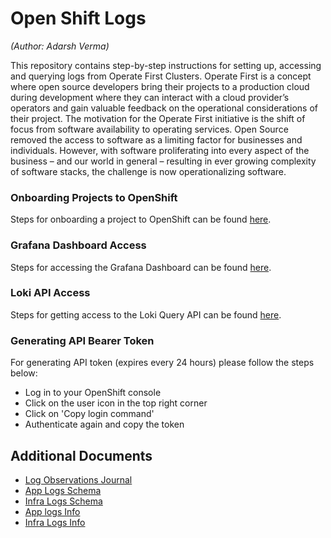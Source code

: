# Open Shift Logs

_(Author: Adarsh Verma)_

This repository contains step-by-step instructions for setting up, accessing and querying logs from Operate First Clusters. Operate First is a concept where open source developers bring their projects to a production cloud during development where they can interact with a cloud provider’s operators and gain valuable feedback on the operational considerations of their project. The motivation for the Operate First initiative is the shift of focus from software availability to operating services. Open Source removed the access to software as a limiting factor for businesses and individuals. However, with software proliferating into every aspect of the business – and our world in general – resulting in ever growing complexity of software stacks, the challenge is now operationalizing software.

### Onboarding Projects to OpenShift

Steps for onboarding a project to OpenShift can be found [here](onboarding_project.ipynb).   

### Grafana Dashboard Access

Steps for accessing the Grafana Dashboard can be found [here](grafana_dashboard.md).

### Loki API Access

Steps for getting access to the Loki Query API can be found [here](loki_api_access.md).

### Generating API Bearer Token

For generating API token (expires every 24 hours) please follow the steps below:   
- Log in to your OpenShift console   
- Click on the user icon in the top right corner   
- Click on 'Copy login command'    
- Authenticate again and copy the token    

## Additional Documents
- [Log Observations Journal](https://docs.google.com/document/d/1Pb0xdlxUSjIeKBK-z8UvV4CpFFLiU4pHJz5MjZUl3b8/edit?usp=sharing)   
- [App Logs Schema](https://docs.google.com/spreadsheets/d/1rc27blmGv2Q7XQ95TIE6uYV3ZH4j88I7l_0s3AI_-AA/edit?usp=sharing)   
- [Infra Logs Schema](https://docs.google.com/spreadsheets/d/1iGsMmsCIXoQgZ2wle5LATY2yW7-Vk5qRYtzQvtsT_N0/edit?usp=sharing)   
- [App logs Info](https://docs.google.com/spreadsheets/d/1vdkNt7DVggA9xC6gzvboJqgFuJvdzMJ2CeVR6T5wXsA/edit?usp=sharing)   
- [Infra Logs Info](https://docs.google.com/spreadsheets/d/1y2tYWfV2Jn52cCQ5rnY-AyHtrPl9z-qrftE2g4qAvcs/edit?usp=sharing)   